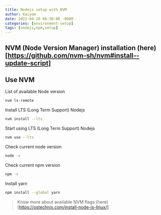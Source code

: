 ```yaml
---
title: Nodejs setup with NVM
author: Kaiyom
date: 2022-04-20 06:30:00 -0000
categories: [environment-setup]
tags: [nodejs,npm,setup]
---
```


## NVM (Node Version Manager) installation (here) [https://github.com/nvm-sh/nvm#install--update-script]

## Use NVM

List of available Node version
```bash
nvm ls-remote
```

Install LTS (Long Term Support) Nodejs 
```bash
nvm install --lts
```

Start using LTS (Long Term Support) Nodejs 
```bash
nvm use --lts
```

Check current node version
```bash
node -v
```

Check current npm version
```bash
npm -v
```

Install yarn 
```bash
npm install --global yarn
```

> Know more about available NVM flags (here)[https://ostechnix.com/install-node-js-linux/]
